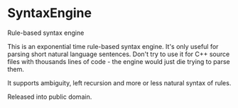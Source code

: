 # SyntaxEngine
Rule-based syntax engine

This is an exponential time rule-based syntax engine. It's only useful for parsing short natural language sentences. Don't try to use it for C++ source files with thousands lines of code - the engine would just die trying to parse them.

It supports ambiguity, left recursion and more or less natural syntax of rules.

Released into public domain.